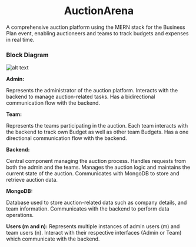 <h1 align="center">
  AuctionArena
</h1>

A comprehensive auction platform using the MERN stack for the Business Plan event, enabling auctioneers 
and teams to track budgets and expenses in real time.

<h3>
  Block Diagram
</h3>

![alt text](https://i.postimg.cc/W3dMJLn8/Screenshot-2024-07-31-002453.png)


**Admin:**

Represents the administrator of the auction platform.
Interacts with the backend to manage auction-related tasks.
Has a bidirectional communication flow with the backend.

**Team:**

Represents the teams participating in the auction.
Each team interacts with the backend to track own Budget as well as other team Budgets.
Has a one directional communication flow with the backend.

**Backend:**

Central component managing the auction process.
Handles requests from both the admin and the teams.
Manages the auction logic and maintains the current state of the auction.
Communicates with MongoDB to store and retrieve auction data.

**MongoDB:**

Database used to store auction-related data such as company details, and team information.
Communicates with the backend to perform data operations.

**Users (m and n):**
Represents multiple instances of admin users (m) and team users (n).
Interact with their respective interfaces (Admin or Team) which communicate with the backend.
